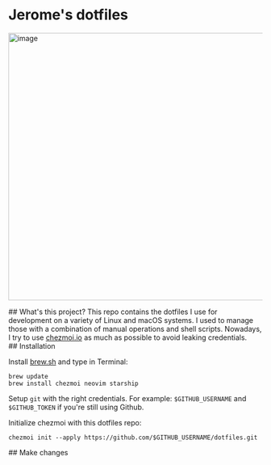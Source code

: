 # Jerome's dotfiles

<img width="697" height="530" alt="image" src="https://github.com/user-attachments/assets/943d4563-7b28-411d-bf82-ea525ab1996b" />

## What's this project?
This repo contains the dotfiles I use for development on a variety of Linux and macOS systems. I used to manage those with a combination of manual operations and shell scripts. Nowadays, I try to use [chezmoi.io](https://www.chezmoi.io) as much as possible to avoid leaking credentials.
## Installation

Install [brew.sh](https://brew.sh/) and type in Terminal:

```
brew update
brew install chezmoi neovim starship
```

Setup `git` with the right credentials. For example: `$GITHUB_USERNAME` and `$GITHUB_TOKEN` if you're still using Github.

Initialize chezmoi with this dotfiles repo:

```
chezmoi init --apply https://github.com/$GITHUB_USERNAME/dotfiles.git
```

## Make changes


